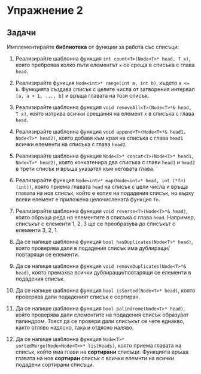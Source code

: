 Упражнение 2
============

Задачи
------

Имплементирайте **библиотека** от функции за работа със списъци:

1. Реализирайте шаблонна функция `int count<T>(Node<T>* head, T x)`,
която преброява колко пъти елементът `x` се среща в списъка с глава `head`.

2. Реализирайте функция `Node<int>* range(int a, int b)`, където `a <= b`.
Функцията създава списък с целите числа от затворения интервал `[a, a + 1, ..., b]`
и връща главата на този списък.

3. Реализирайте шаблонна функция `void removeAll<T>(Node<T>*& head, T x)`,
която изтрива всички срещания на елемент `x` в списъка с глава `head`.

4. Реализирайте шаблонна функция `void append<T>(Node<T>*& head1, Node<T>* head2)`,
която добавя към края на списъка с глава `head1` всички елементи на списъка с глава `head2`.

5. Реализирайте шаблонна функция `Node<T>* concat<T>(Node<T>* head1, Node<T>* head2)`,
която конкатенира два списъка с глави `head1` и `head2` в трети списък и връща указател към неговата глава.

6. Реализирайте функция `Node<int>* map(Node<int>* head, int (*fn)(int))`,
която приема главата `head` на списък с цели числа и връща главата на нов списък,
който е копие на подадения списък, но върху всеки елемент е приложена целочислената функция `fn`.

7. Реализирайте шаблонна функция `void reverse<T>(Node<T>*& head)`,
която обръща реда на елементите в списъка с глава `head`. Например, списъкът с елементи 1, 2, 3
ще се преобразува до списъкът с елементи 3, 2, 1.

8. Да се напише шаблонна функция `bool hasDuplicates(Node<T>* head)`, която проверява
дали в подадения списък има дублиращи/повтарящи се елементи.

9. Да се напише шаблонна функция `void removeDuplicates(Node<T>*& head)`, която премахва всички
дублиращи/повтарящи се елементи в подадения списък.

10. Да се напише шаблонна функция `bool isSorted(Node<T>* head)`, която проверява дали
подаденият списък е сортиран.

11. Да се напише шаблонна функция `bool palindrome(Node<T>* head)`, която проверява дали
елементите на подадения списък образуват палиндром.
Тоест да се провери дали списъкът се чете еднакво, както отляво надясно, така и отдясно наляво.

12. Да се напише шаблонна функция `Node<T>* sortedMerge(Node<Node<T>>* listHeads)`,
която приема главата на списък, който има глави на **сортирани** списъци.
Функцията връща главата на нов **сортиран** списък с всички елемнти на всички подадени сортирани списъци.
